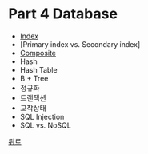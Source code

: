 # Part 4 Database

- [Index](https://github.com/timobyjin02/Computer-Science/blob/main/Database/Content/index.md)
- [Primary index vs. Secondary index]
- [Composite](https://github.com/timobyjin02/Computer-Science/blob/main/Database/Content/Composite.md)
- Hash
- Hash Table
- B + Tree
- 정규화
- 트랜잭션
- 교착상태
- SQL Injection
- SQL vs. NoSQL

[뒤로](https://github.com/timobyjin02/Computer-Science)
